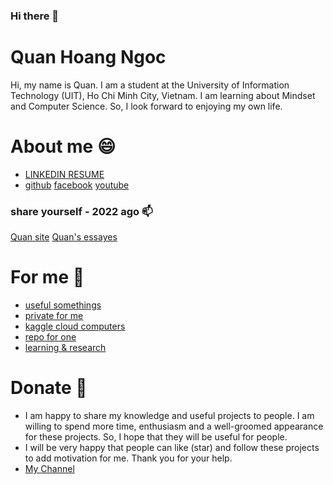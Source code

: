 ### Hi there 👋
# Quan Hoang Ngoc 
Hi, my name is Quan. I am a student at the University of Information Technology (UIT), Ho Chi Minh City, Vietnam. I am learning about Mindset and Computer Science. So, I look forward to enjoying my own life. 

# About me 😄
- [LINKEDIN RESUME](https://www.linkedin.com/in/quanhoangngoc/) 
- [github](https://github.com/QuanHoangNgoc?tab=repositories)
  [facebook](https://www.facebook.com/quanhnqt)
  [youtube](https://www.youtube.com/@QuanHoangNgoc-yu9uo?sub_confirmation=1) 
### share yourself - 2022 ago 📫
[Quan site](https://sites.google.com/view/hoangngocquan/home?fbclid=IwAR19-OvVtYz1TaMStSQ_BrDJ4g3rshGup14P3GR1ri77oQe2_XzvLwBVDis)
[Quan's essayes](https://sites.google.com/view/quan12i/trang-ch%E1%BB%A7?fbclid=IwAR3FfEwShxH6ZSOuZovAmZRb5TsljtnbunuYTHFITcd_K4odDwrVUyzzvjQ)

# For me 🌱
- [useful somethings](https://github.com/QuanHoangNgoc/.for_me) 
- [private for me](https://github.com/QuanHoangNgoc/.for_me_private)
- [kaggle cloud computers](https://www.kaggle.com/work/overview)
- [repo for one](https://uithcm-my.sharepoint.com/personal/22521178_ms_uit_edu_vn/_layouts/15/onedrive.aspx?login_hint=22521178%40ms%2Euit%2Eedu%2Evn&view=0) 
- [learning & research](https://github.com/QuanHoangNgoc/.for_me/tree/LEARNING) 

# Donate 🤔
- I am happy to share my knowledge and useful projects to people. I am willing to spend more time, enthusiasm and a well-groomed appearance for these projects. So, I hope that they will be useful for people.
- I will be very happy that people can like (star) and follow these projects to add motivation for me. Thank you for your help.
- [My Channel](https://www.youtube.com/@QuanHoangNgoc-yu9uo?sub_confirmation=1) 


<!--
- 🔭 I’m currently working on ...
- 🌱 I’m currently learning ...
- 👯 I’m looking to collaborate on ...
- 🤔 I’m looking for help with ...
- 💬 Ask me about ...
- 📫 How to reach me: ...
- 😄 Pronouns: ...
- ⚡ Fun fact: ...
-->
